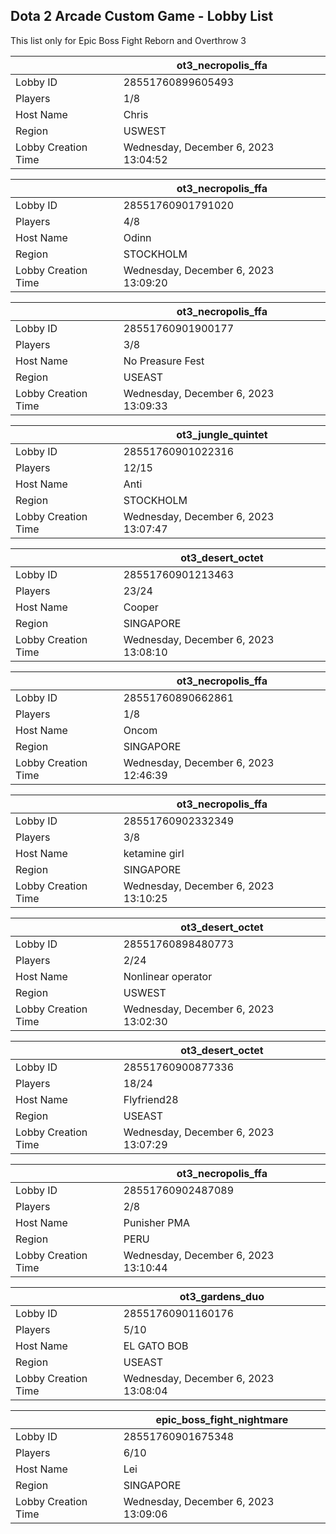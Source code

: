 ## Dota 2 Arcade Custom Game - Lobby List

This list only for Epic Boss Fight Reborn and Overthrow 3

|  | ot3_necropolis_ffa |
| ------ | ------ |
| Lobby ID | 28551760899605493 |
| Players | 1/8 |
| Host Name | Chris |
| Region | USWEST |
| Lobby Creation Time | Wednesday, December 6, 2023 13:04:52 |


|  | ot3_necropolis_ffa |
| ------ | ------ |
| Lobby ID | 28551760901791020 |
| Players | 4/8 |
| Host Name | Odinn |
| Region | STOCKHOLM |
| Lobby Creation Time | Wednesday, December 6, 2023 13:09:20 |


|  | ot3_necropolis_ffa |
| ------ | ------ |
| Lobby ID | 28551760901900177 |
| Players | 3/8 |
| Host Name | No Preasure Fest |
| Region | USEAST |
| Lobby Creation Time | Wednesday, December 6, 2023 13:09:33 |


|  | ot3_jungle_quintet |
| ------ | ------ |
| Lobby ID | 28551760901022316 |
| Players | 12/15 |
| Host Name | Anti |
| Region | STOCKHOLM |
| Lobby Creation Time | Wednesday, December 6, 2023 13:07:47 |


|  | ot3_desert_octet |
| ------ | ------ |
| Lobby ID | 28551760901213463 |
| Players | 23/24 |
| Host Name | Cooper |
| Region | SINGAPORE |
| Lobby Creation Time | Wednesday, December 6, 2023 13:08:10 |


|  | ot3_necropolis_ffa |
| ------ | ------ |
| Lobby ID | 28551760890662861 |
| Players | 1/8 |
| Host Name | Oncom |
| Region | SINGAPORE |
| Lobby Creation Time | Wednesday, December 6, 2023 12:46:39 |


|  | ot3_necropolis_ffa |
| ------ | ------ |
| Lobby ID | 28551760902332349 |
| Players | 3/8 |
| Host Name | ketamine girl |
| Region | SINGAPORE |
| Lobby Creation Time | Wednesday, December 6, 2023 13:10:25 |


|  | ot3_desert_octet |
| ------ | ------ |
| Lobby ID | 28551760898480773 |
| Players | 2/24 |
| Host Name | Nonlinear operator |
| Region | USWEST |
| Lobby Creation Time | Wednesday, December 6, 2023 13:02:30 |


|  | ot3_desert_octet |
| ------ | ------ |
| Lobby ID | 28551760900877336 |
| Players | 18/24 |
| Host Name | Flyfriend28 |
| Region | USEAST |
| Lobby Creation Time | Wednesday, December 6, 2023 13:07:29 |


|  | ot3_necropolis_ffa |
| ------ | ------ |
| Lobby ID | 28551760902487089 |
| Players | 2/8 |
| Host Name | Punisher PMA |
| Region | PERU |
| Lobby Creation Time | Wednesday, December 6, 2023 13:10:44 |


|  | ot3_gardens_duo |
| ------ | ------ |
| Lobby ID | 28551760901160176 |
| Players | 5/10 |
| Host Name | EL GATO BOB |
| Region | USEAST |
| Lobby Creation Time | Wednesday, December 6, 2023 13:08:04 |


|  | epic_boss_fight_nightmare |
| ------ | ------ |
| Lobby ID | 28551760901675348 |
| Players | 6/10 |
| Host Name | Lei |
| Region | SINGAPORE |
| Lobby Creation Time | Wednesday, December 6, 2023 13:09:06 |


